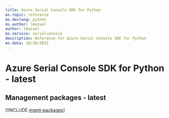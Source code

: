 ```yaml
---
title: Azure Serial Console SDK for Python
ms.topic: reference
ms.devlang: python
ms.author: lmazuel
author: lmazuel
ms.service: serialconsole
description: Reference for Azure Serial Console SDK for Python
ms.data: 10/26/2022
---
```

# Azure Serial Console SDK for Python - latest

## Management packages - latest
[!INCLUDE [mgmt-packages](serial-console-mgmt-index.md)]